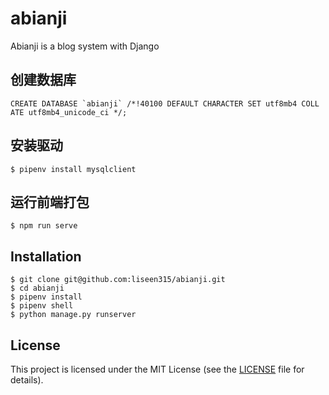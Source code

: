 # abianji
Abianji is a blog system with Django

## 创建数据库

```mysql
CREATE DATABASE `abianji` /*!40100 DEFAULT CHARACTER SET utf8mb4 COLL
ATE utf8mb4_unicode_ci */;
```

## 安装驱动

```
$ pipenv install mysqlclient
```

## 运行前端打包
```
$ npm run serve
```

## Installation
```
$ git clone git@github.com:liseen315/abianji.git
$ cd abianji
$ pipenv install
$ pipenv shell
$ python manage.py runserver 
```

## License

This project is licensed under the MIT License (see the
[LICENSE](LICENSE) file for details).